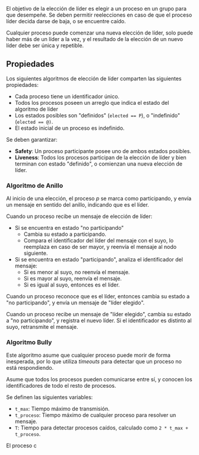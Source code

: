 El objetivo de la elección de líder es elegir a un proceso en un grupo para que desempeñe. Se deben permitir reelecciones en caso de que el proceso líder decida darse de baja, o se encuentre caído.

Cualquier proceso puede comenzar una nueva elección de líder, solo puede haber más de un líder a la vez, y el resultado de la elección de un nuevo líder debe ser única y repetible.

## Propiedades

Los siguientes algoritmos de elección de líder comparten las siguientes propiedades:

- Cada proceso tiene un identificador único.
- Todos los procesos poseen un arreglo que indica el estado del algoritmo de líder
- Los estados posibles son "definidos" (`elected == P`), o "indefinido" (`elected == @)`.
- El estado inicial de un proceso es indefinido.

Se deben garantizar:

- **Safety**: Un proceso participante posee uno de ambos estados posibles.
- **Liveness**: Todos los procesos participan de la elección de líder y bien terminan con estado "definido", o comienzan una nueva elección de líder.

### Algoritmo de Anillo

Al inicio de una elección, el proceso $p$ se marca como participando, y envía un mensaje en sentido del anillo, indicando que es el líder.

Cuando un proceso recibe un mensaje de elección de líder:

- Si se encuentra en estado "no participando"
	- Cambia su estado a participando.
	- Compara el identificador del líder del mensaje con el suyo, lo reemplaza en caso de ser mayor, y reenvía el mensaje al nodo siguiente.
- Si se encuentra en estado "participando", analiza el identificador del mensaje:
	- Si es menor al suyo, no reenvía el mensaje.
	- Si es mayor al suyo, reenvía el mensaje.
	- Si es igual al suyo, entonces es el líder.

Cuando un proceso reconoce que es el líder, entonces cambia su estado a "no participando", y envía un mensaje de "líder elegido".

Cuando un proceso recibe un mensaje de "líder elegido", cambia su estado a "no participando", y registra el nuevo líder. Si el identificador es distinto al suyo, retransmite el mensaje.

### Algoritmo Bully

Este algoritmo asume que cualquier proceso puede morir de forma inesperada, por lo que utiliza *timeouts* para detectar que un proceso no está respondiendo.

Asume que todos los procesos pueden comunicarse entre sí, y conocen los identificadores de todo el resto de procesos.

Se definen las siguientes variables:

- `t_max`: Tiempo máximo de transmisión.
- `t_proceso`: Tiempo máximo de cualquier proceso para resolver un mensaje.
- `T`: Tiempo para detectar procesos caídos, calculado como `2 * t_max + t_proceso`.

El proceso c
